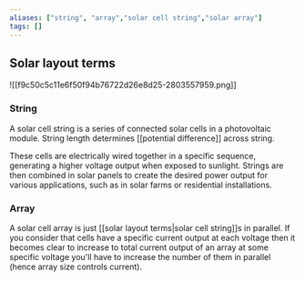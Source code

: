 ```yaml
---
aliases: ["string", "array","solar cell string","solar array"]
tags: []
---
```


## Solar layout terms
![[f9c50c5c11e6f50f94b76722d26e8d25-2803557959.png]]

### String
A solar cell string is a series of connected solar cells in a photovoltaic module. String length determines [[potential difference]] across string.

These cells are electrically wired together in a specific sequence, generating a higher voltage output when exposed to sunlight. Strings are then combined in solar panels to create the desired power output for various applications, such as in solar farms or residential installations.

### Array
A solar cell array is just [[solar layout terms|solar cell string]]s in parallel. If you consider that cells have a specific current output at each voltage then it becomes clear to increase to total current output of an array at some specific voltage you'll have to increase the number of them in parallel (hence array size controls current).

